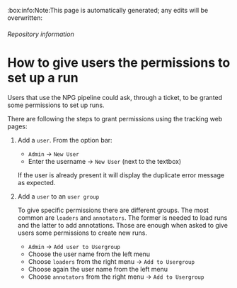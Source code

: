 <!-- Space: NPG -->
<!-- Parent: Tracking -->
<!-- Title: User Management -->

<!-- Macro: :box:([^:]+):([^:]*):(.+):
     Template: ac:box
     Icon: true
     Name: ${1}
     Title: ${2}
     Body: ${3} -->

:box:info:Note:This page is automatically generated; any edits will be overwritten:

###### Repository information

<!-- Include: docs/includes/repo-metadata.md -->

# How to give users the permissions to set up a run 
Users that use the NPG pipeline could ask, through a ticket, to be 
granted some permissions to set up runs.

There are following the steps to grant permissions using the
tracking web pages:

1. Add a `user`. From the option bar:
    
    * `Admin` -> `New User`    
    * Enter the username -> `New User` (next to the textbox)
    
    If the user is already present it will display the duplicate 
    error message as expected.

1.  Add a `user` to an `user group`

    To give specific permissions there are different groups. 
    The most common are `loaders` and `annotators`. 
    The former is needed to load runs and the latter to add annotations. 
    Those are enough when asked to give users some permissions 
    to create new runs.
    
    * `Admin` -> `Add user to Usergroup`
    * Choose the user name from the left menu
    * Choose `loaders` from the right menu -> `Add to Usergroup`
    * Choose again the user name from the left menu
    * Choose `annotators` from the right menu -> `Add to Usergroup`
    